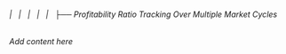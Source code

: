 ###### |   |   |   |   |   ├── Profitability Ratio Tracking Over Multiple Market Cycles

*Add content here*